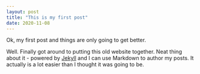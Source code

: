```yaml
---
layout: post
title: "This is my first post"
date: 2020-11-08
---
```


Ok, my first post and things are only going to get better.

Well. Finally got around to putting this old website together. Neat thing about it - powered by [Jekyll](http://jekyllrb.com) and I can use Markdown to author my posts. It actually is a lot easier than I thought it was going to be.